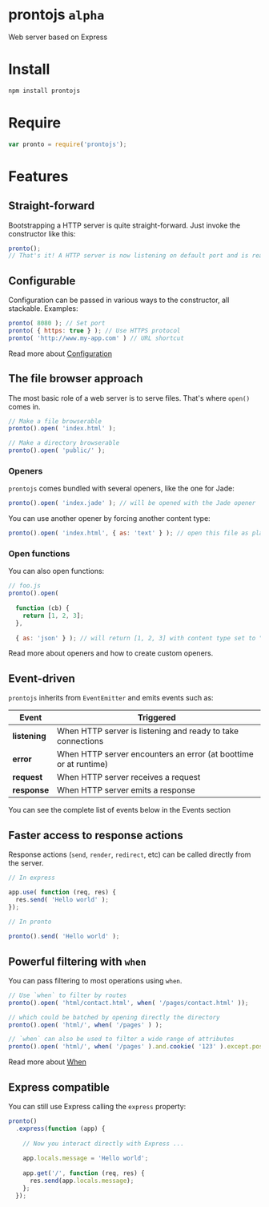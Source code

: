 prontojs `alpha`
========

Web server based on Express

# Install

```bash
npm install prontojs
```

# Require

```js
var pronto = require('prontojs');
```

# Features

## Straight-forward

Bootstrapping a HTTP server is quite straight-forward. Just invoke the constructor like this:

```js
pronto();
// That's it! A HTTP server is now listening on default port and is ready to take connections
```

## Configurable

Configuration can be passed in various ways to the constructor, all stackable. Examples:

```js
pronto( 8080 ); // Set port
pronto( { https: true } ); // Use HTTPS protocol
pronto( 'http://www.my-app.com' ) // URL shortcut
```

Read more about [Configuration](../../blob/master/docs/configuration.md)

## The file browser approach

The most basic role of a web server is to serve files. That's where `open()` comes in.

```js
// Make a file browserable
pronto().open( 'index.html' );

// Make a directory browserable
pronto().open( 'public/' );
```

### Openers

`prontojs` comes bundled with several openers, like the one for Jade:

```js
pronto().open( 'index.jade' ); // will be opened with the Jade opener
```

You can use another opener by forcing another content type:

```js
pronto().open( 'index.html', { as: 'text' } ); // open this file as plain text
```

### Open functions

You can also open functions:

```js
// foo.js
pronto().open(
    
  function (cb) {
    return [1, 2, 3];
  },
  
  { as: 'json' } ); // will return [1, 2, 3] with content type set to "application/json"
```

Read more about openers and how to create custom openers.

## Event-driven

`prontojs` inherits from `EventEmitter` and emits events such as:

| Event | Triggered |
|-------|-----------|
| **listening** | When HTTP server is listening and ready to take connections |
| **error** | When HTTP server encounters an error (at boottime or at runtime) |
| **request** | When HTTP server receives a request |
| **response** | When HTTP server emits a response |

You can see the complete list of events below in the Events section

## Faster access to response actions

Response actions (`send`, `render`, `redirect`, etc) can be called directly from the server.

```js
// In express

app.use( function (req, res) {
  res.send( 'Hello world' );
});
  
// In pronto

pronto().send( 'Hello world' );
```

## Powerful filtering with `when`

You can pass filtering to most operations using `when`.

```js
// Use `when` to filter by routes
pronto().open( 'html/contact.html', when( '/pages/contact.html' ));

// which could be batched by opening directly the directory
pronto().open( 'html/', when( '/pages' ) );

// `when` can also be used to filter a wide range of attributes
pronto().open( 'html/', when( '/pages' ).and.cookie( '123' ).except.post;
```

Read more about [When](../../blob/master/docs/when.md)

## Express compatible

You can still use Express calling the `express` property:

```js
pronto()
  .express(function (app) {
    
    // Now you interact directly with Express ...
    
    app.locals.message = 'Hello world';
  
    app.get('/', function (req, res) {
      res.send(app.locals.message);
    };
  });
```
